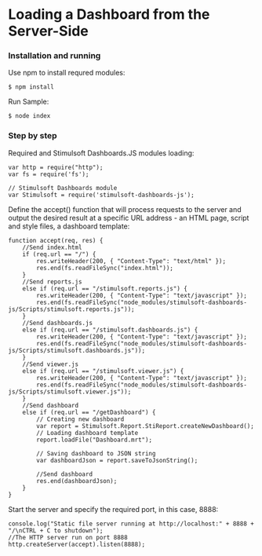 # Loading a Dashboard from the Server-Side

### Installation and running
Use npm to install requred modules:

    $ npm install
Run Sample:

    $ node index

### Step by step

Required and Stimulsoft Dashboards.JS modules loading:

    var http = require("http");
    var fs = require('fs');

    // Stimulsoft Dashboards module
    var Stimulsoft = require('stimulsoft-dashboards-js');

Define the accept() function that will process requests to the server and output the desired result at a specific URL address - an HTML page, script and style files, a dashboard template:

    function accept(req, res) {
	    //Send index.html
	    if (req.url == "/") {
		    res.writeHeader(200, { "Content-Type": "text/html" });
		    res.end(fs.readFileSync("index.html"));
	    }
	    //Send reports.js
	    else if (req.url == "/stimulsoft.reports.js") {
		    res.writeHeader(200, { "Content-Type": "text/javascript" });
		    res.end(fs.readFileSync("node_modules/stimulsoft-dashboards-js/Scripts/stimulsoft.reports.js"));
	    }
	    //Send dashboards.js
	    else if (req.url == "/stimulsoft.dashboards.js") {
		    res.writeHeader(200, { "Content-Type": "text/javascript" });
		    res.end(fs.readFileSync("node_modules/stimulsoft-dashboards-js/Scripts/stimulsoft.dashboards.js"));
	    }
	    //Send viewer.js
	    else if (req.url == "/stimulsoft.viewer.js") {
		    res.writeHeader(200, { "Content-Type": "text/javascript" });
		    res.end(fs.readFileSync("node_modules/stimulsoft-dashboards-js/Scripts/stimulsoft.viewer.js"));
	    }
	    //Send dashboard
	    else if (req.url == "/getDashboard") {
		    // Creating new dashboard
		    var report = Stimulsoft.Report.StiReport.createNewDashboard();
		    // Loading dashboard template
		    report.loadFile("Dashboard.mrt");

		    // Saving dashboard to JSON string
		    var dashboardJson = report.saveToJsonString();

		    //Send dashboard
		    res.end(dashboardJson);
	    }
    }

Start the server and specify the required port, in this case, 8888:

    console.log("Static file server running at http://localhost:" + 8888 + "/\nCTRL + C to shutdown");
    //The HTTP server run on port 8888
    http.createServer(accept).listen(8888);